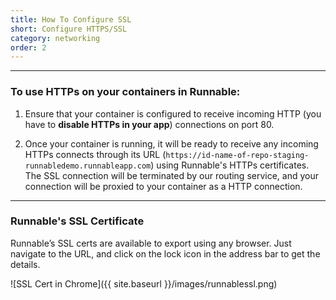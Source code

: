 ```yaml
---
title: How To Configure SSL
short: Configure HTTPS/SSL
category: networking
order: 2
---
```


---

### To use HTTPs on your containers in Runnable:
1. Ensure that your container is configured to receive incoming HTTP (you have to **disable HTTPs in your app**) connections on port 80.

2. Once your container is running, it will be ready to receive any incoming HTTPs connects through its URL (```https://id-name-of-repo-staging-runnabledemo.runnableapp.com```) using Runnable's HTTPs certificates. The SSL connection will be terminated by our routing service, and your connection will be proxied to your container as a HTTP connection.

---

### Runnable's SSL Certificate
Runnable’s SSL certs are available to export using any browser. Just navigate to the URL, and click on the lock icon in the address bar to get the details.

 ![SSL Cert in Chrome]({{ site.baseurl }}/images/runnablessl.png)
